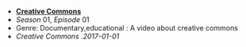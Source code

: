  * **[Creative Commons ](./videos/creative_commons.genr:documentary,educational.dir:creative_commons.lic:creative_commons.desc:a_video_about_creative_commons.2017-01-01.s01e01.special.mp4.html)**
  * *Season* 01, *Episode* 01
  * Genre: Documentary,educational  : A video about creative commons 
  * *Creative Commons  .2017-01-01*
